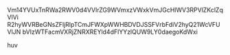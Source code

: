 Vm14YVUxTnRWa2RWV0d4VVlrZG9WVmxzVWxkVmJGcHlWV3RPVlZKclZqVlVi
R2hyWVRBeGNsZFljRlpTCmJFWXpWWHBDVDJSSFVrbFdiV2hyQ21WcVFUVlJN
bVIzWTFacmVXRjZNRXREYld4dFlYYzlQUW9LY0daegoKdWxi

huv